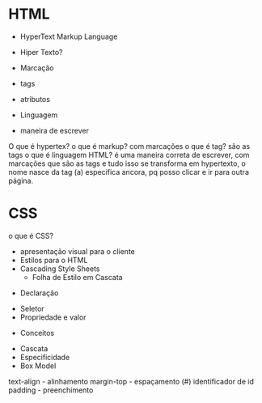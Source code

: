 # HTML
- HyperText Markup Language

- Hiper Texto?
- Marcação
 - tags
 - atributos
- Linguagem
 - maneira de escrever 

 O que é hypertex?
 o que é markup?
 com marcações 
 o que é tag?
 são as tags
 o que é linguagem HTML?
é uma maneira correta de escrever, com marcações que são as tags e tudo isso se transforma em hypertexto, o nome nasce da tag (a) especifica  ancora, pq posso clicar e ir para outra página.

# CSS
o que é CSS?
- apresentação visual para o cliente
- Estilos para o HTML
- Cascading Style Sheets
  - Folha de Estilo em Cascata

 * Declaração
 - Seletor
 - Propriedade e valor

 * Conceitos
 - Cascata
 - Especificidade
 - Box Model 

text-align - alinhamento
margin-top - espaçamento
(#) identificador de id 
padding - preenchimento